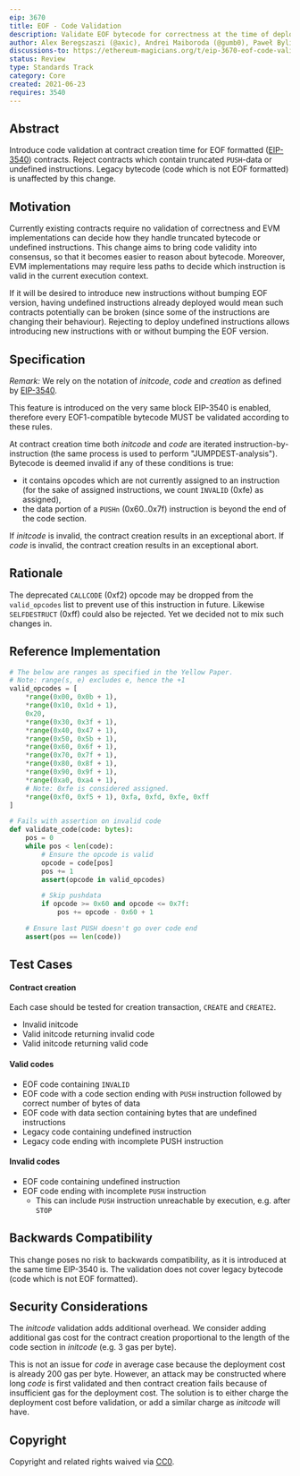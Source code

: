 ```yaml
---
eip: 3670
title: EOF - Code Validation
description: Validate EOF bytecode for correctness at the time of deployment.
author: Alex Beregszaszi (@axic), Andrei Maiboroda (@gumb0), Paweł Bylica (@chfast)
discussions-to: https://ethereum-magicians.org/t/eip-3670-eof-code-validation/6693
status: Review
type: Standards Track
category: Core
created: 2021-06-23
requires: 3540
---
```


## Abstract

Introduce code validation at contract creation time for EOF formatted ([EIP-3540](./eip-3540.md)) contracts. Reject contracts which contain truncated `PUSH`-data or undefined instructions. Legacy bytecode (code which is not EOF formatted) is unaffected by this change.

## Motivation

Currently existing contracts require no validation of correctness and EVM implementations can decide how they handle truncated bytecode or undefined instructions. This change aims to bring code validity into consensus, so that it becomes easier to reason about bytecode. Moreover, EVM implementations may require less paths to decide which instruction is valid in the current execution context.

If it will be desired to introduce new instructions without bumping EOF version, having undefined instructions already deployed would mean such contracts potentially can be broken (since some of the instructions are changing their behaviour). Rejecting to deploy undefined instructions allows introducing new instructions with or without bumping the EOF version.

## Specification

*Remark:* We rely on the notation of *initcode*, *code* and *creation* as defined by [EIP-3540](./eip-3540.md).

This feature is introduced on the very same block EIP-3540 is enabled, therefore every EOF1-compatible bytecode MUST be validated according to these rules.

At contract creation time both *initcode* and *code* are iterated instruction-by-instruction (the same process is used to perform "JUMPDEST-analysis"). Bytecode is deemed invalid if any of these conditions is true:
- it contains opcodes which are not currently assigned to an instruction (for the sake of assigned instructions, we count `INVALID` (0xfe) as assigned),
- the data portion of a `PUSHn` (0x60..0x7f) instruction is beyond the end of the code section.

If *initcode* is invalid, the contract creation results in an exceptional abort. If *code* is invalid, the contract creation results in an exceptional abort.

## Rationale

The deprecated `CALLCODE` (0xf2) opcode may be dropped from the `valid_opcodes` list to prevent use of this instruction in future. Likewise `SELFDESTRUCT` (0xff) could also be rejected. Yet we decided not to mix such changes in.

## Reference Implementation

```python
# The below are ranges as specified in the Yellow Paper.
# Note: range(s, e) excludes e, hence the +1
valid_opcodes = [
    *range(0x00, 0x0b + 1),
    *range(0x10, 0x1d + 1),
    0x20,
    *range(0x30, 0x3f + 1),
    *range(0x40, 0x47 + 1),
    *range(0x50, 0x5b + 1),
    *range(0x60, 0x6f + 1),
    *range(0x70, 0x7f + 1),
    *range(0x80, 0x8f + 1),
    *range(0x90, 0x9f + 1),
    *range(0xa0, 0xa4 + 1),
    # Note: 0xfe is considered assigned.
    *range(0xf0, 0xf5 + 1), 0xfa, 0xfd, 0xfe, 0xff
]

# Fails with assertion on invalid code
def validate_code(code: bytes):
    pos = 0
    while pos < len(code):
        # Ensure the opcode is valid
        opcode = code[pos]
        pos += 1
        assert(opcode in valid_opcodes)

        # Skip pushdata
        if opcode >= 0x60 and opcode <= 0x7f:
            pos += opcode - 0x60 + 1

    # Ensure last PUSH doesn't go over code end
    assert(pos == len(code))
```

## Test Cases

#### Contract creation

Each case should be tested for creation transaction, `CREATE` and `CREATE2`.

- Invalid initcode
- Valid initcode returning invalid code
- Valid initcode returning valid code

#### Valid codes

- EOF code containing `INVALID`
- EOF code with a code section ending with `PUSH` instruction followed by correct number of bytes of data
- EOF code with data section containing bytes that are undefined instructions
- Legacy code containing undefined instruction
- Legacy code ending with incomplete PUSH instruction

#### Invalid codes

- EOF code containing undefined instruction
- EOF code ending with incomplete `PUSH` instruction
    - This can include `PUSH` instruction unreachable by execution, e.g. after `STOP`

## Backwards Compatibility

This change poses no risk to backwards compatibility, as it is introduced at the same time EIP-3540 is. The validation does not cover legacy bytecode (code which is not EOF formatted).

## Security Considerations

The *initcode* validation adds additional overhead. We consider adding additional gas cost for the contract creation proportional to the length of the code section in *initcode* (e.g. 3 gas per byte).

This is not an issue for *code* in average case because the deployment cost is already 200 gas per byte. However, an attack may be constructed where long *code* is first validated and then contract creation fails because of insufficient gas for the deployment cost. The solution is to either charge the deployment cost before validation, or add a similar charge as *initcode* will have.

## Copyright

Copyright and related rights waived via [CC0](https://creativecommons.org/publicdomain/zero/1.0/).